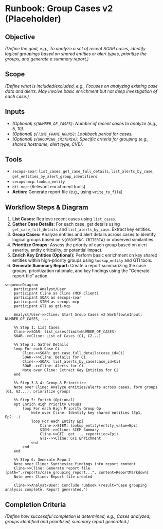 # Runbook: Group Cases v2 (Placeholder)

## Objective

*(Define the goal, e.g., To analyze a set of recent SOAR cases, identify logical groupings based on shared entities or alert types, prioritize the groups, and generate a summary report.)*

## Scope

*(Define what is included/excluded, e.g., Focuses on analyzing existing case data and alerts. May involve basic enrichment but not deep investigation of each case.)*

## Inputs

*   *(Optional) `${NUMBER_OF_CASES}`: Number of recent cases to analyze (e.g., 5, 10).*
*   *(Optional) `${TIME_FRAME_HOURS}`: Lookback period for cases.*
*   *(Optional) `${GROUPING_CRITERIA}`: Specific criteria for grouping (e.g., shared hostname, alert type, CVE).*

## Tools

*   `secops-soar`: `list_cases`, `get_case_full_details`, `list_alerts_by_case`, `get_entities_by_alert_group_identifiers`
*   `secops-mcp`: `lookup_entity`
*   `gti-mcp`: (Relevant enrichment tools)
*   **Action:** Generate report file (e.g., using `write_to_file`)

## Workflow Steps & Diagram

1.  **List Cases:** Retrieve recent cases using `list_cases`.
2.  **Gather Case Details:** For each case, get details using `get_case_full_details` and `list_alerts_by_case`. Extract key entities.
3.  **Group Cases:** Analyze entities and alert details across cases to identify logical groups based on `${GROUPING_CRITERIA}` or observed similarities.
4.  **Prioritize Groups:** Assess the priority of each group based on alert severity, entity criticality, or potential impact.
5.  **Enrich Key Entities (Optional):** Perform basic enrichment on key shared entities within high-priority groups using `lookup_entity` and GTI tools.
6.  **Generate Summary Report:** Create a report summarizing the case groups, prioritization rationale, and key findings using the "Generate report file" action.

```{mermaid}
sequenceDiagram
    participant Analyst/User
    participant Cline as Cline (MCP Client)
    participant SOAR as secops-soar
    participant SIEM as secops-mcp
    participant GTI as gti-mcp

    Analyst/User->>Cline: Start Group Cases v2 Workflow\nInput: NUMBER_OF_CASES, ...

    %% Step 1: List Cases
    Cline->>SOAR: list_cases(limit=NUMBER_OF_CASES)
    SOAR-->>Cline: List of Cases (C1, C2...)

    %% Step 2: Gather Details
    loop For each Case Ci
        Cline->>SOAR: get_case_full_details(case_id=Ci)
        SOAR-->>Cline: Details for Ci
        Cline->>SOAR: list_alerts_by_case(case_id=Ci)
        SOAR-->>Cline: Alerts for Ci
        Note over Cline: Extract Key Entities for Ci
    end

    %% Step 3 & 4: Group & Prioritize
    Note over Cline: Analyze entities/alerts across cases, form groups (G1, G2...), prioritize groups

    %% Step 5: Enrich (Optional)
    opt Enrich High Priority Groups
        loop For each High Priority Group Gp
            Note over Cline: Identify key shared entities (Ep1, Ep2...)
            loop For each Entity Epi
                Cline->>SIEM: lookup_entity(entity_value=Epi)
                SIEM-->>Cline: SIEM Summary
                Cline->>GTI: get_..._report(ioc=Epi)
                GTI-->>Cline: GTI Enrichment
            end
        end
    end

    %% Step 6: Generate Report
    Note over Cline: Synthesize findings into report content
    Cline->>Cline: Generate report file (path="./reports/case_grouping_report...", content=ReportMarkdown)
    Note over Cline: Report file created

    Cline->>Analyst/User: Conclude runbook (result="Case grouping analysis complete. Report generated.")

```

## Completion Criteria

*(Define how successful completion is determined, e.g., Cases analyzed, groups identified and prioritized, summary report generated.)*
